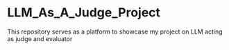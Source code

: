 # LLM_As_A_Judge_Project
This repository serves as a platform to showcase my project on LLM acting as judge and evaluator
